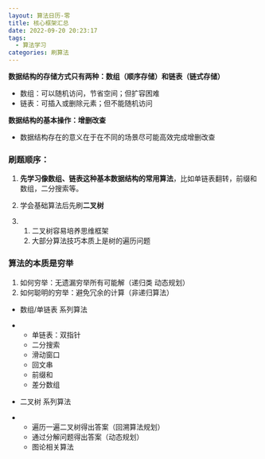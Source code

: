 ```yaml
---
layout: 算法日历-零
title: 核心框架汇总
date: 2022-09-20 20:23:17
tags:
  - 算法学习
categories: 刷算法
---
```


**数据结构的存储方式只有两种：数组（顺序存储）和链表（链式存储）**

- 数组：可以随机访问，节省空间；但扩容困难
- 链表：可插入或删除元素；但不能随机访问

**数据结构的基本操作：增删改查**

- 数据结构存在的意义在于在不同的场景尽可能高效完成增删改查

### 刷题顺序：

1.  **先学习像数组、链表这种基本数据结构的常用算法**，比如单链表翻转，前缀和数组，二分搜索等。
2. 学会基础算法后先刷**二叉树**

1. 1. 二叉树容易培养思维框架
   2. 大部分算法技巧本质上是树的遍历问题

### 算法的本质是穷举

1. 如何穷举：无遗漏穷举所有可能解（递归类 动态规划）
2. 如何聪明的穷举：避免冗余的计算（非递归算法）



- 数组/单链表 系列算法

- - 单链表：双指针
  - 二分搜索
  - 滑动窗口
  - 回文串
  - 前缀和
  - 差分数组

- 二叉树 系列算法

- - 遍历一遍二叉树得出答案（回溯算法规划）
  - 通过分解问题得出答案（动态规划）
  - 图论相关算法
